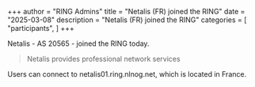 +++
author = "RING Admins"
title = "Netalis (FR) joined the RING"
date = "2025-03-08"
description = "Netalis (FR) joined the RING"
categories = [
    "participants",
]
+++

Netalis - AS 20565 - joined the RING today.

> Netalis provides professional network services

Users can connect to netalis01.ring.nlnog.net, which is located in France.
